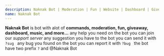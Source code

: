 ```yaml
---
description: Naknak Bot | Moderation | Fun | Website | Dashboard | Giveaways and more...
name: Naknak Bot
---
```


**Naknak Bot** is bot with alot of **commands, moderation, fun, giveaway, dashboard, music, and more...**
any help you need on the bot you can join our *support server*
any suggestion you have to the bot you can send it with `?sug `
any bug you found on the bot you can report it with `?bug `
the bot have two prefix `?` and @Naknak Bot
